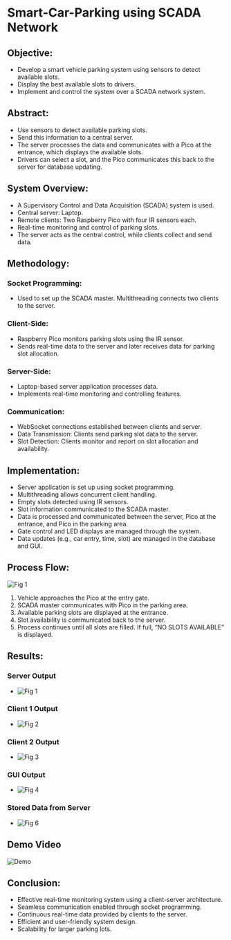 # Smart-Car-Parking using SCADA Network

## **Objective**:
- Develop a smart vehicle parking system using sensors to detect available slots.
- Display the best available slots to drivers.
- Implement and control the system over a SCADA network system.

## **Abstract**:
- Use sensors to detect available parking slots.
- Send this information to a central server.
- The server processes the data and communicates with a Pico at the entrance, which displays the available slots.
- Drivers can select a slot, and the Pico communicates this back to the server for database updating.

## **System Overview**:
- A Supervisory Control and Data Acquisition (SCADA) system is used.
- Central server: Laptop.
- Remote clients: Two Raspberry Pico with four IR sensors each.
- Real-time monitoring and control of parking slots.
- The server acts as the central control, while clients collect and send data.

## **Methodology**:
### **Socket Programming**:
- Used to set up the SCADA master. Multithreading connects two clients to the server.
### **Client-Side**:
  - Raspberry Pico monitors parking slots using the IR sensor.
  - Sends real-time data to the server and later receives data for parking slot allocation.
### **Server-Side**:
  - Laptop-based server application processes data.
  - Implements real-time monitoring and controlling features.
### **Communication**:
  - WebSocket connections established between clients and server.
  - Data Transmission: Clients send parking slot data to the server.
  - Slot Detection: Clients monitor and report on slot allocation and availability.

## **Implementation**:
- Server application is set up using socket programming.
- Multithreading allows concurrent client handling.
- Empty slots detected using IR sensors.
- Slot information communicated to the SCADA master.
- Data is processed and communicated between the server, Pico at the entrance, and Pico in the parking area.
- Gate control and LED displays are managed through the system.
- Data updates (e.g., car entry, time, slot) are managed in the database and GUI.

## **Process Flow**:
![Fig 1](./images/CNIC%20flow.png)
1. Vehicle approaches the Pico at the entry gate.
2. SCADA master communicates with Pico in the parking area.
3. Available parking slots are displayed at the entrance.
4. Slot availability is communicated back to the server.
5. Process continues until all slots are filled. If full, “NO SLOTS AVAILABLE” is displayed.

## **Results**:
### **Server Output** ###
- ![Fig 1](images/Fig%201%20Server%20Output.png)
### **Client 1 Output** ###
- ![Fig 2](images/Fig%202%20Client%201%20Output.png)
### **Client 2 Output** ###
- ![Fig 3](images/Fig%203%20Client%202%20Output.png)
### **GUI Output** ###
- ![Fig 4](images/Fig%204%20GUI%20Output.png)
### **Stored Data from Server** ###
- ![Fig 6](images/Fig%206%20Data%20which%20is%20stored%20from%20server.png)

## **Demo Video** ##

![Demo](https://youtu.be/0LqC1tChRaw)

## **Conclusion**:
- Effective real-time monitoring system using a client-server architecture.
- Seamless communication enabled through socket programming.
- Continuous real-time data provided by clients to the server.
- Efficient and user-friendly system design.
- Scalability for larger parking lots.
